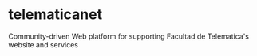 # telematicanet
Community-driven Web platform for supporting Facultad de Telematica's website and services

